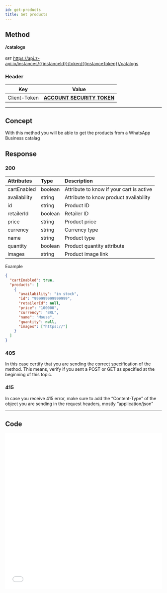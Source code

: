 ```yaml
---
id: get-products
title: Get products 
---
```


## Method

#### /catalogs

`GET` https://api.z-api.io/instances/{{instanceId}}/token/{{instanceToken}}/catalogs

### Header

|      Key       |            Value            |
| :------------: |     :-----------------:     |
|  Client-Token  | **[ACCOUNT SECURITY TOKEN](../security/client-token)** |

---

## Concept

With this method you will be able to get the products from a WhatsApp Business catalag 



## Response

### 200

| Attributes    | Type    | Description                                        |
| :----------- | :------ | :----------------------------------------------- |
| cartEnabled  | boolean | Attribute to know if your cart is active     |
| availability | string  | Attribute to know product availability  |
| id           | string  | Product ID                                    |
| retailerId   | boolean | Retailer ID                                  |
| price        | string  | Product price                                |
| currency     | string  | Currency type                                    |
| name         | string  | Product type                                  |
| quantity     | boolean | Product quantity attribute                 |
| images       | string  | Product image link                         |

Example 

```json
{
  "cartEnabled": true,
  "products": [
    {
      "availability": "in stock",
      "id": "999999999999999",
      "retailerId": null,
      "price": "100000",
      "currency": "BRL",
      "name": "Mouse",
      "quantity": null,
      "images": ["https://"]
    }
  ]
}
```

### 405

In this case certify that you are sending the correct specification of the method. This means, verify if you sent a POST or GET as specified at the beginning of this topic.

### 415

In case you receive 415 error, make sure to add the “Content-Type” of the object you are sending in the request headers, mostly “application/json”

---

## Code

<iframe src="//api.apiembed.com/?source=https://raw.githubusercontent.com/Z-API/z-api-docs/main/json-examples/get-products.json&targets=all" frameborder="0" scrolling="no" width="100%" height="500px" seamless></iframe>
